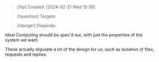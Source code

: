 
>[!tip] Created: [2024-02-21 Wed 15:38]

>[!question] Targets: 

>[!danger] Depends: 

Ideal Computing should be spec'd out, with just the properties of the system we want.

These actually stipulate a lot of the design for us, such as isolation of files, requests and replies.